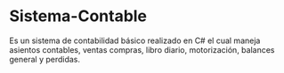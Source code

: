 # Sistema-Contable
Es un sistema de contabilidad básico realizado en C# el cual maneja asientos contables, ventas compras, libro diario, motorización, balances general y perdidas.
